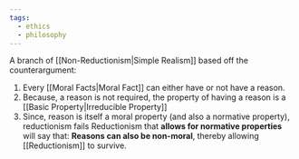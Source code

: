 ```yaml
---
tags:
  - ethics
  - philosophy
---
```

A branch of [[Non-Reductionism|Simple Realism]] based off the counterargument:
1. Every [[Moral Facts|Moral Fact]] can either have or not have a reason.
2. Because, a reason is not required, the property of having a reason is a [[Basic Property|Irreducible Property]]
3. Since, reason is itself a moral property (and also a normative property), reductionism fails
Reductionism that **allows for normative properties** will say that: **Reasons can also be non-moral**, thereby allowing [[Reductionism]] to survive.
